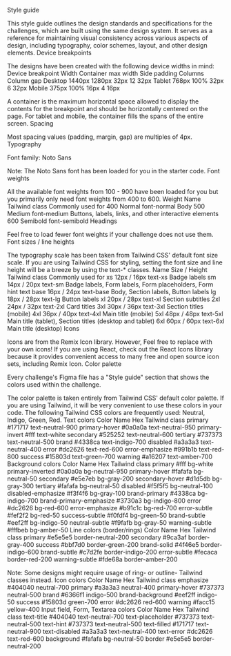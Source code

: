 Style guide

This style guide outlines the design standards and specifications for the challenges, which are built using the same design system. It serves as a reference for maintaining visual consistency across various aspects of design, including typography, color schemes, layout, and other design elements.
Device breakpoints

The designs have been created with the following device widths in mind:
Device breakpoint	Width	Container max width	Side padding	Columns	Column gap
Desktop	1440px	1280px	32px	12	32px
Tablet	768px	100%	32px	6	32px
Mobile	375px	100%	16px	4	16px

A container is the maximum horizontal space allowed to display the contents for the breakpoint and should be horizontally centered on the page. For tablet and mobile, the container fills the spans of the entire screen.
Spacing

Most spacing values (padding, margin, gap) are multiples of 4px.
Typography

Font family: Noto Sans

Note: The Noto Sans font has been loaded for you in the starter code.
Font weights

All the available font weights from 100 - 900 have been loaded for you but you primarily only need font weights from 400 to 600.
Weight	Name	Tailwind class	Commonly used for
400	Normal	font-normal	Body
500	Medium	font-medium	Buttons, labels, links, and other interactive elements
600	Semibold	font-semibold	Headings

Feel free to load fewer font weights if your challenge does not use them.
Font sizes / line heights

The typography scale has been taken from Tailwind CSS' default font size scale. If you are using Tailwind CSS for styling, setting the font size and line height will be a breeze by using the text-* classes.
Name	Size / Height	Tailwind class	Commonly used for
xs	12px / 16px	text-xs	Badge labels
sm	14px / 20px	text-sm	Badge labels, Form labels, Form placeholders, Form hint text
base	16px / 24px	text-base	Body, Section labels, Button labels
lg	18px / 28px	text-lg	Button labels
xl	20px / 28px	text-xl	Section subtitles
2xl	24px / 32px	text-2xl	Card titles
3xl	30px / 36px	text-3xl	Section titles (mobile)
4xl	36px / 40px	text-4xl	Main title (mobile)
5xl	48px / 48px	text-5xl	Main title (tablet), Section titles (desktop and tablet)
6xl	60px / 60px	text-6xl	Main title (desktop)
Icons

Icons are from the Remix Icon library. However, Feel free to replace with your own icons! If you are using React, check out the React Icons library because it provides convenient access to many free and open source icon sets, including Remix Icon.
Color palette

Every challenge's Figma file has a "Style guide" section that shows the colors used within the challenge.

The color palette is taken entirely from Tailwind CSS' default color palette. If you are using Tailwind, it will be very convenient to use these colors in your code. The following Tailwind CSS colors are frequently used: Neutral, Indigo, Green, Red.
Text colors
Color	Name	Hex	Tailwind class
	primary	#171717	text-neutral-900
	primary-hover	#0a0a0a	text-neutral-950
	primary-invert	#fff	text-white
	secondary	#525252	text-neutral-600
	tertiary	#737373	text-neutral-500
	brand	#4338ca	text-indigo-700
	disabled	#a3a3a3	text-neutral-400
	error	#dc2626	text-red-600
	error-emphasize	#991b1b	text-red-800
	success	#15803d	text-green-700
	warning	#a16207	text-amber-700
Background colors
Color	Name	Hex	Tailwind class
	primary	#fff	bg-white
	primary-inverted	#0a0a0a	bg-neutral-950
	primary-hover	#fafafa	bg-neutral-50
	secondary	#e5e7eb	bg-gray-200
	secondary-hover	#d1d5db	bg-gray-300
	tertiary	#fafafa	bg-neutral-50
	disabled	#f5f5f5	bg-neutral-100
	disabled-emphasize	#f3f4f6	bg-gray-100
	brand-primary	#4338ca	bg-indigo-700
	brand-primary-emphasize	#3730a3	bg-indigo-800
	error	#dc2626	bg-red-600
	error-emphasize	#b91c1c	bg-red-700
	error-subtle	#fef2f2	bg-red-50
	success-subtle	#f0fdf4	bg-green-50
	brand-subtle	#eef2ff	bg-indigo-50
	neutral-subtle	#f9fafb	bg-gray-50
	warning-subtle	#fffbeb	bg-amber-50
Line colors (border/rings)
Color	Name	Hex	Tailwind class
	primary	#e5e5e5	border-neutral-200
	secondary	#9ca3af	border-gray-400
	success	#bbf7d0	border-green-200
	brand-solid	#4f46e5	border-indigo-600
	brand-subtle	#c7d2fe	border-indigo-200
	error-subtle	#fecaca	border-red-200
	warning-subtle	#fde68a	border-amber-200

Note: Some designs might require usage of ring- or outline- Tailwind classes instead.
Icon colors
Color	Name	Hex	Tailwind class
	emphasize	#404040	neutral-700
	primary	#a3a3a3	neutral-400
	primary-hover	#737373	neutral-500
	brand	#6366f1	indigo-500
	brand-background	#eef2ff	indigo-50
	success	#15803d	green-700
	error	#dc2626	red-600
	warning	#facc15	yellow-400
Input field, Form, Textarea colors
Color	Name	Hex	Tailwind class
	text-title	#404040	text-neutral-700
	text-placeholder	#737373	text-neutral-500
	text-hint	#737373	text-neutral-500
	text-filled	#171717	text-neutral-900
	text-disabled	#a3a3a3	text-neutral-400
	text-error	#dc2626	text-red-600
	background	#fafafa	bg-neutral-50
	border	#e5e5e5	border-neutral-200